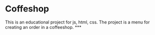 <h1>Coffeshop</h1>
This is an educational project for js, html, css. The project is a menu for creating an order in a coffeeshop.
***
